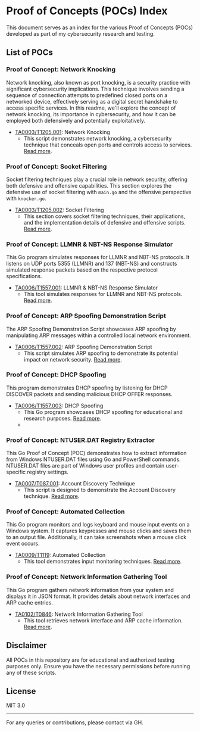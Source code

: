 # Proof of Concepts (POCs) Index

This document serves as an index for the various Proof of Concepts (POCs) developed as part of my cybersecurity research and testing.

## List of POCs

### Proof of Concept: Network Knocking
Network knocking, also known as port knocking, is a security practice with significant cybersecurity implications. This technique involves sending a sequence of connection attempts to predefined closed ports on a networked device, effectively serving as a digital secret handshake to access specific services. In this readme, we'll explore the concept of network knocking, its importance in cybersecurity, and how it can be employed both defensively and potentially exploitatively.

- [TA0003/T1205.001](./TA0003/T1205.001): Network Knocking
  - This script demonstrates network knocking, a cybersecurity technique that conceals open ports and controls access to services. [Read more](./TA0003/T1205.001/readme.md).

### Proof of Concept: Socket Filtering
Socket filtering techniques play a crucial role in network security, offering both defensive and offensive capabilities. This section explores the defensive use of socket filtering with `main.go` and the offensive perspective with `knocker.go`. 

- [TA0003/T1205.002](./TA0003/T1205.002): Socket Filtering
  - This section covers socket filtering techniques, their applications, and the implementation details of defensive and offensive scripts. [Read more](./TA0003/T1205.002/readme.md).

### Proof of Concept: LLMNR & NBT-NS Response Simulator

This Go program simulates responses for LLMNR and NBT-NS protocols. It listens on UDP ports 5355 (LLMNR) and 137 (NBT-NS) and constructs simulated response packets based on the respective protocol specifications.

- [TA0006/T1557.001](./TA0006/T1557.001): LLMNR & NBT-NS Response Simulator
  - This tool simulates responses for LLMNR and NBT-NS protocols. [Read more](./TA0006/T1557.001/readme.md).

### Proof of Concept: ARP Spoofing Demonstration Script

The ARP Spoofing Demonstration Script showcases ARP spoofing by manipulating ARP messages within a controlled local network environment.

- [TA0006/T1557.002](./TA0006/T1557.002): ARP Spoofing Demonstration Script
  - This script simulates ARP spoofing to demonstrate its potential impact on network security. [Read more](./TA0006/T1557.002/readme.md).

### Proof of Concept: DHCP Spoofing

This program demonstrates DHCP spoofing by listening for DHCP DISCOVER packets and sending malicious DHCP OFFER responses.

- [TA0006/T1557.003](./TA0006/T1557.003): DHCP Spoofing
  - This Go program showcases DHCP spoofing for educational and research purposes. [Read more](./TA0006/T1557.003/readme.md).
  - 
### Proof of Concept: NTUSER.DAT Registry Extractor

This Go Proof of Concept (POC) demonstrates how to extract information from Windows NTUSER.DAT files using Go and PowerShell commands. NTUSER.DAT files are part of Windows user profiles and contain user-specific registry settings.

- [TA0007/T087.001](./TA0007/T087.001): Account Discovery Technique
  - This script is designed to demonstrate the Account Discovery technique. [Read more](./TA0007/T087.001/readme.md).

### Proof of Concept: Automated Collection

This Go program monitors and logs keyboard and mouse input events on a Windows system. It captures keypresses and mouse clicks and saves them to an output file. Additionally, it can take screenshots when a mouse click event occurs.

- [TA0009/T1119](./TA0009/T1119/readme.md): Automated Collection
  - This tool demonstrates input monitoring techniques. [Read more](./TA0009/T1119/readme.md).

### Proof of Concept: Network Information Gathering Tool

This Go program gathers network information from your system and displays it in JSON format. It provides details about network interfaces and ARP cache entries.

- [TA0102/T0846](./TA0102/T0846): Network Information Gathering Tool
  - This tool retrieves network interface and ARP cache information. [Read more](./TA0102/T0846/readme.md).

## Disclaimer

All POCs in this repository are for educational and authorized testing purposes only. Ensure you have the necessary permissions before running any of these scripts.

## License

MIT 3.0

---

For any queries or contributions, please contact via GH.
